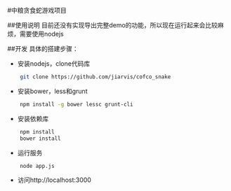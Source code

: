 #中粮贪食蛇游戏项目

##使用说明
目前还没有实现导出完整demo的功能，所以现在运行起来会比较麻烦，需要使用nodejs


##开发
具体的搭建步骤：
* 安装nodejs，clone代码库
```bash
	git clone https://github.com/jiarvis/cofco_snake
```

* 安装bower，less和grunt
```bash
	npm install -g bower lessc grunt-cli
```
* 安装依赖库
```bash
	npm install
	bower install
```
* 运行服务
```bash
	node app.js 
```
* 访问http://localhost:3000

